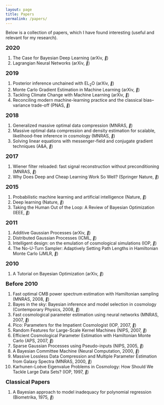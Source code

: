 ```yaml
---
layout: page
title: Papers
permalink: /papers/
---
```


Below is a collection of papers, which I have found interesting (useful and relevant for my research).


<p><b><font size="4">2020</font></b></p>
<ol type="1">
<li>The Case for Bayesian Deep Learning (arXiv, <a href="https://arxiv.org/abs/2001.10995"><i style="font-size:12px" class="fa">&#xf08e;</i></a>) </li>
<li>Lagrangian Neural Networks (arXiv, <a href="https://arxiv.org/pdf/2003.04630.pdf"><i style="font-size:12px" class="fa">&#xf08e;</i></a>) </li>
</ol>

<p><b><font size="4">2019</font></b></p>
<ol type="1">
<li>Posterior inference unchained with EL<sub>2</sub>O (arXiv, <a href="https://arxiv.org/abs/1901.04454"><i style="font-size:12px" class="fa">&#xf08e;</i></a>) </li>

<li>Monte Carlo Gradient Estimation in Machine Learning (arXiv, <a href="https://arxiv.org/abs/1906.10652"><i style="font-size:12px" class="fa">&#xf08e;</i></a>) </li>

<li>Tackling Climate Change with Machine Learning (arXiv, <a href="https://arxiv.org/abs/1906.05433"><i style="font-size:12px" class="fa">&#xf08e;</i></a>) </li>

<li>Reconciling modern machine-learning practice and the classical bias–variance trade-off (PNAS, <a href="https://www.pnas.org/content/116/32/15849"><i style="font-size:12px" class="fa">&#xf08e;</i></a>) </li>
</ol>




<p><b><font size="4">2018</font></b></p>
<ol type="1">
<li>Generalized massive optimal data compression (MNRAS, <a href="https://academic.oup.com/mnrasl/article/476/1/L60/4909822"><i style="font-size:12px" class="fa">&#xf08e;</i></a>) </li>

<li>Massive optimal data compression and density estimation for scalable, likelihood-free inference in cosmology (MNRAS, <a href="https://academic.oup.com/mnras/article/477/3/2874/4956055"><i style="font-size:12px" class="fa">&#xf08e;</i></a>) </li>



<li>
Solving linear equations with messenger-field and conjugate gradient techniques (A&A, <a href="https://www.aanda.org/articles/aa/full_html/2018/12/aa32987-18/aa32987-18.html"><i style="font-size:12px" class="fa">&#xf08e;</i></a>) </li>
</ol>

<p><b><font size="4">2017</font></b></p>
<ol type="1">
<li>Wiener filter reloaded: fast signal reconstruction without preconditioning (MNRAS, <a href="https://academic.oup.com/mnras/article/468/2/1782/3059161"><i style="font-size:12px" class="fa">&#xf08e;</i></a>) </li>

<li>Why Does Deep and Cheap Learning Work So Well? (Springer Nature, <a href="https://link.springer.com/article/10.1007%2Fs10955-017-1836-5"><i style="font-size:12px" class="fa">&#xf08e;</i></a>) </li>

</ol>


<p><b><font size="4">2015</font></b></p>
<ol type="1">
<li>Probabilistic machine learning and artificial intelligence (Nature, <a href="https://www.nature.com/articles/nature14541"><i style="font-size:12px" class="fa">&#xf08e;</i></a>) </li>
<li>Deep learning (Nature, <a href="https://www.nature.com/articles/nature14539"><i style="font-size:12px" class="fa">&#xf08e;</i></a>) </li>
<li>Taking the Human Out of the Loop: A Review of Bayesian Optimization (IEEE, <a href="https://ieeexplore.ieee.org/document/7352306"><i style="font-size:12px" class="fa">&#xf08e;</i></a>) </li>
</ol>


<p><b><font size="4">2011</font></b></p>
<ol type="1">

<li>Additive Gaussian Processes (arXiv, <a href="https://arxiv.org/abs/1112.4394"><i style="font-size:12px" class="fa">&#xf08e;</i></a>) </li>

<li>Distributed Gaussian Processes (ICML, <a href="http://proceedings.mlr.press/v37/deisenroth15.pdf"><i style="font-size:12px" class="fa">&#xf08e;</i></a>) </li>

<li>Intelligent design: on the emulation of cosmological simulations (IOP, <a href="https://iopscience.iop.org/article/10.1088/0004-637X/728/2/137"><i style="font-size:12px" class="fa">&#xf08e;</i></a>) </li>

<li>The No-U-Turn Sampler: Adaptively Setting Path Lengths in Hamiltonian Monte Carlo (JMLR, <a href="https://dl.acm.org/doi/10.5555/2627435.2638586"><i style="font-size:12px" class="fa">&#xf08e;</i></a>) </li>

</ol>


<p><b><font size="4">2010</font></b></p>
<ol type="1">

<li>A Tutorial on Bayesian Optimization (arXiv, <a href="https://arxiv.org/abs/1012.2599"><i style="font-size:12px" class="fa">&#xf08e;</i></a>) </li>

</ol>


<p><b><font size="4">Before 2010</font></b></p>
<ol type="1">


<li>Fast optimal CMB power spectrum estimation with Hamiltonian sampling (MNRAS, 2008, <a href="https://academic.oup.com/mnras/article/389/3/1284/1018688"><i style="font-size:12px" class="fa">&#xf08e;</i></a>) </li>

<li>Bayes in the sky: Bayesian inference and model selection in cosmology (Contemporary Physics, 2008, <a href="https://www.tandfonline.com/doi/full/10.1080/00107510802066753"><i style="font-size:12px" class="fa">&#xf08e;</i></a>) </li>

<li>Fast cosmological parameter estimation using neural networks (MNRAS, 2007, <a href="https://academic.oup.com/mnrasl/article/376/1/L11/957051"><i style="font-size:12px" class="fa">&#xf08e;</i></a>) </li>

<li>Pico: Parameters for the Impatient Cosmologist (IOP, 2007, <a href="https://iopscience.iop.org/article/10.1086/508342/meta"><i style="font-size:12px" class="fa">&#xf08e;</i></a>) </li>

<li>Random Features for Large-Scale Kernel Machines (NIPS, 2007, <a href="https://papers.nips.cc/paper/3182-random-features-for-large-scale-kernel-machines"><i style="font-size:12px" class="fa">&#xf08e;</i></a>) </li>

<li>Efficient Cosmological Parameter Estimation with Hamiltonian Monte Carlo (APS, 2007, <a href="https://journals.aps.org/prd/abstract/10.1103/PhysRevD.75.083525"><i style="font-size:12px" class="fa">&#xf08e;</i></a>) </li>

<li>Sparse Gaussian Processes using Pseudo-inputs (NIPS, 2005, <a href="https://papers.nips.cc/paper/2857-sparse-gaussian-processes-using-pseudo-inputs"><i style="font-size:12px" class="fa">&#xf08e;</i></a>)</li>

<li>A Bayesian Committee Machine (Neural Computation, 2000, <a href="https://www.mitpressjournals.org/doi/10.1162/089976600300014908"><i style="font-size:12px" class="fa">&#xf08e;</i></a>) </li>

<li>Massive Lossless Data Compression and Multiple Parameter Estimation from Galaxy Spectra (MNRAS, 2000, <a href="https://academic.oup.com/mnras/article/317/4/965/1039456"><i style="font-size:12px" class="fa">&#xf08e;</i></a>) </li>

<li>Karhunen-Loève Eigenvalue Problems in Cosmology: How Should We Tackle Large Data Sets? (IOP, 1997, <a href="https://iopscience.iop.org/article/10.1086/303939"><i style="font-size:12px" class="fa">&#xf08e;</i></a>) </li>
</ol>


<p><b><font size="4">Classical Papers</font></b></p>
<ol type="1">

<li>A Bayesian approach to model inadequacy for polynomial regression (Biometrika, 1975, <a href="https://doi.org/10.1093/biomet/62.1.79"><i style="font-size:12px" class="fa">&#xf08e;</i></a>)</li>

</ol>


